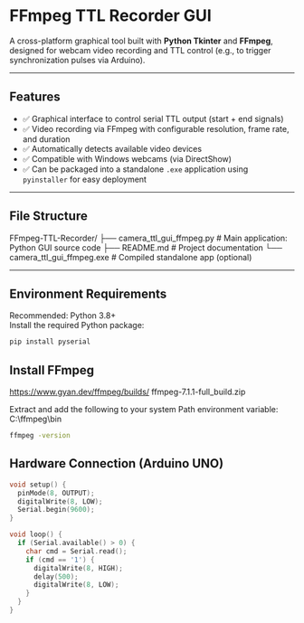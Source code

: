 # FFmpeg TTL Recorder GUI

A cross-platform graphical tool built with **Python Tkinter** and **FFmpeg**,  
designed for webcam video recording and TTL control (e.g., to trigger synchronization pulses via Arduino).

---

## Features

- ✅ Graphical interface to control serial TTL output (start + end signals)
- ✅ Video recording via FFmpeg with configurable resolution, frame rate, and duration
- ✅ Automatically detects available video devices
- ✅ Compatible with Windows webcams (via DirectShow)
- ✅ Can be packaged into a standalone `.exe` application using `pyinstaller` for easy deployment

---

## File Structure

FFmpeg-TTL-Recorder/
├── camera_ttl_gui_ffmpeg.py # Main application: Python GUI source code
├── README.md # Project documentation
└── camera_ttl_gui_ffmpeg.exe # Compiled standalone app (optional)

---

## Environment Requirements

Recommended: Python 3.8+  
Install the required Python package:

```bash
pip install pyserial
```

## Install FFmpeg

https://www.gyan.dev/ffmpeg/builds/
ffmpeg-7.1.1-full_build.zip

Extract and add the following to your system Path environment variable:
C:\ffmpeg\bin

```bash
ffmpeg -version
```

## Hardware Connection (Arduino UNO)

```cpp
void setup() {
  pinMode(8, OUTPUT);
  digitalWrite(8, LOW);
  Serial.begin(9600);
}

void loop() {
  if (Serial.available() > 0) {
    char cmd = Serial.read();
    if (cmd == '1') {
      digitalWrite(8, HIGH);
      delay(500);
      digitalWrite(8, LOW);
    }
  }
}
```


